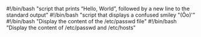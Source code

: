 #!/bin/bash
"script that prints “Hello, World”, followed by a new line to the standard output"
#!/bin/bash
"script that displays a confused smiley "(Ôo)'"
#!/bin/bash
"Display the content of the /etc/passwd file"
#!/bin/bash
"Display the content of /etc/passwd and /etc/hosts"
